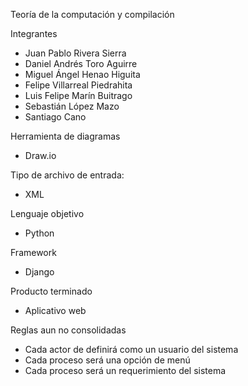 Teoría de la computación y compilación

Integrantes
* Juan Pablo Rivera Sierra
* Daniel Andrés Toro Aguirre
* Miguel Ángel Henao Higuita
* Felipe Villarreal Piedrahita
* Luis Felipe Marín Buitrago
* Sebastián López Mazo
* Santiago Cano

Herramienta de diagramas
* Draw.io

Tipo de archivo de entrada:
* XML

Lenguaje objetivo
* Python

Framework
* Django

Producto terminado
* Aplicativo web

Reglas aun no consolidadas
* Cada actor de definirá como un usuario del sistema
* Cada proceso será una opción de menú
* Cada proceso será un requerimiento del sistema
